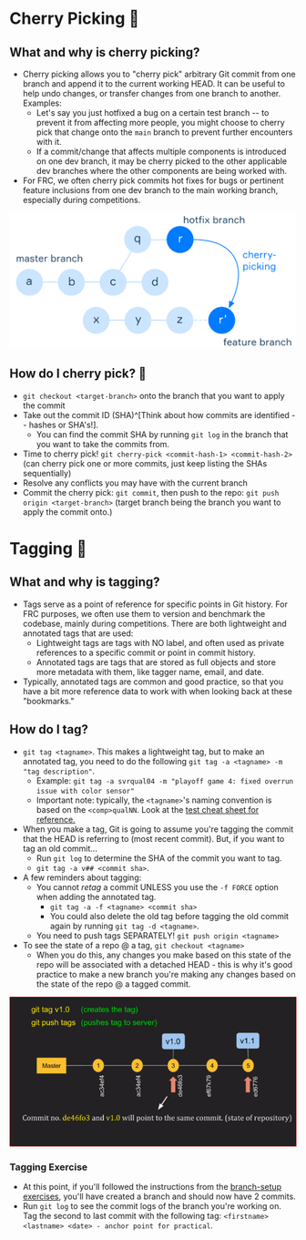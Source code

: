 # Cherry Picking 🍒

## What and why is cherry picking?
- Cherry picking allows you to "cherry pick" arbitrary Git commit from one branch and append it to the current working HEAD. It can be useful to help undo changes, or transfer changes from one branch to another. Examples:
    - Let's say you just hotfixed a bug on a certain test branch -- to prevent it from affecting more people, you might choose to cherry pick that change onto the `main` branch to prevent further encounters with it.
    - If a commit/change that affects multiple components is introduced on one dev branch, it may be cherry picked to the other applicable dev branches where the other components are being worked with.
- For FRC, we often cherry pick commits hot fixes for bugs or pertinent feature inclusions from one dev branch to the main working branch, especially during competitions.


![Cherry pick diagram](./imgs/cherrypicking.png)

## How do I cherry pick? 🧺
- `git checkout <target-branch>` onto the branch that you want to apply the commit
- Take out the commit ID (SHA)^[Think about how commits are identified -- hashes or SHA's!].
    - You can find the commit SHA by running `git log` in the branch that you want to take the commits from.
- Time to cherry pick! `git cherry-pick <commit-hash-1> <commit-hash-2>` (can cherry pick one or more commits, just keep listing the SHAs sequentially)
- Resolve any conflicts you may have with the current branch
- Commit the cherry pick: `git commit`, then push to the repo: `git push origin <target-branch>` (target branch being the branch you want to apply the commit onto.)

# Tagging 🔖

## What and why is tagging?
- Tags serve as a point of reference for specific points in Git history. For FRC purposes, we often use them to version and benchmark the codebase, mainly during competitions. There are both lightweight and annotated tags that are used:
    - Lightweight tags are tags with NO label, and often used as private references to a specific commit or point in commit history.
    - Annotated tags are tags that are stored as full objects and store more metadata with them, like tagger name, email, and date.
- Typically, annotated tags are common and good practice, so that you have a bit more reference data to work with when looking back at these "bookmarks." 

## How do I tag?
- `git tag <tagname>`. This makes a lightweight tag, but to make an annotated tag, you need to do the following `git tag -a <tagname> -m "tag description"`.
    - Example: `git tag -a svrqual04 -m "playoff game 4: fixed overrun issue with color sensor"`
    - Important note: typically, the `<tagname>`'s naming convention is based on the `<comp>qualNN`. Look at the [test cheat sheet for reference.](../test-cheat-sheet.md)
- When you make a tag, Git is going to assume you're tagging the commit that the HEAD is referring to (most recent commit). But, if you want to tag an old commit...
    - Run `git log` to determine the SHA of the commit you want to tag.
    - `git tag -a v## <commit sha>`.
- A few reminders about tagging:
    - You cannot *retag* a commit UNLESS you use the `-f FORCE` option when adding the annotated tag.
        - `git tag -a -f <tagname> <commit sha>`
        - You could also delete the old tag before tagging the old commit again by running `git tag -d <tagname>`.
    - You need to push tags SEPARATELY! `git push origin <tagname>`
- To see the state of a repo @ a tag, `git checkout <tagname>`
    - When you do this, any changes you make based on this state of the repo will be associated with a detached HEAD - this is why it's good practice to make a new branch you're making any changes based on the state of the repo @ a tagged commit.

![Tagging Diagram](./imgs/tagging.png)

### Tagging Exercise
- At this point, if you'll followed the instructions from the [branch-setup exercises](../branch-setup/create-a-branch.md), you'll have created a branch and should now have 2 commits.
- Run `git log` to see the commit logs of the branch you're working on. Tag the second to last commit with the following tag: `<firstname> <lastname> <date> - anchor point for practical`.
